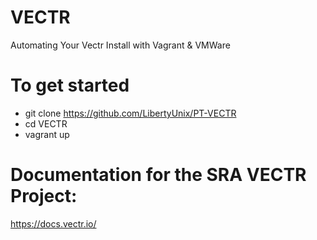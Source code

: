 # VECTR
Automating Your Vectr Install with Vagrant & VMWare

# To get started
* git clone https://github.com/LibertyUnix/PT-VECTR
* cd VECTR
* vagrant up

# Documentation for the SRA VECTR Project:

https://docs.vectr.io/
